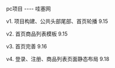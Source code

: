 pc项目 	----  哇塞网

v1. 项目构建、公共头部尾部、首页轮播 9.15

v2. 首页商品列表模板 9.15

v3. 首页完善 9.16

v4. 登录、注册、商品列表页面静态布局 9.18
